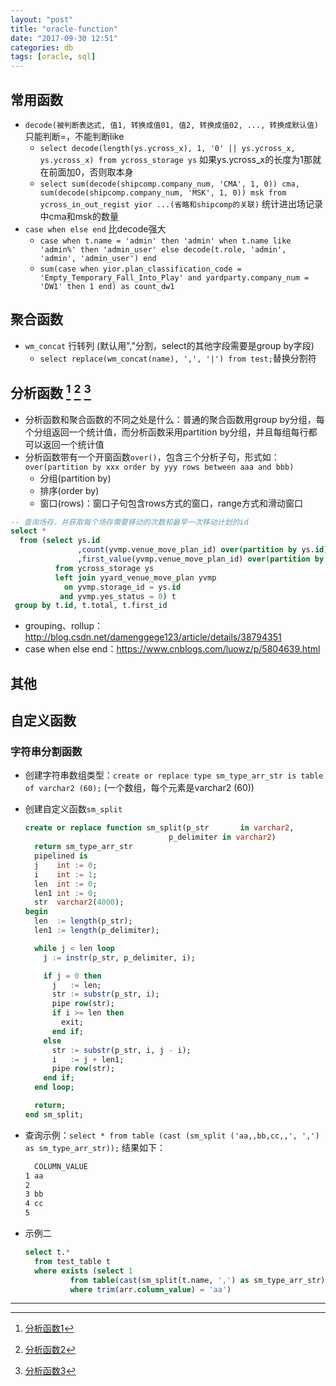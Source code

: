 ```yaml
---
layout: "post"
title: "oracle-function"
date: "2017-09-30 12:51"
categories: db
tags: [oracle, sql]
---
```


## 常用函数

- `decode(被判断表达式, 值1, 转换成值01, 值2, 转换成值02, ..., 转换成默认值)` 只能判断=，不能判断like
  - `select decode(length(ys.ycross_x), 1, '0' || ys.ycross_x, ys.ycross_x) from ycross_storage ys` 如果ys.ycross_x的长度为1那就在前面加0，否则取本身
  - `select sum(decode(shipcomp.company_num, 'CMA', 1, 0)) cma, sum(decode(shipcomp.company_num, 'MSK', 1, 0)) msk from ycross_in_out_regist yior ...(省略和shipcomp的关联)` 统计进出场记录中cma和msk的数量
- `case when else end` 比decode强大
  - `case when t.name = 'admin' then 'admin' when t.name like 'admin%' then 'admin_user' else decode(t.role, 'admin', 'admin', 'admin_user') end`
  - `sum(case when yior.plan_classification_code = 'Empty_Temporary_Fall_Into_Play' and yardparty.company_num = 'DW1' then 1 end) as count_dw1`

## 聚合函数

- `wm_concat` 行转列 (默认用","分割，select的其他字段需要是group by字段)
    - `select replace(wm_concat(name), ',', '|') from test;`替换分割符

## 分析函数 [^1] [^2] [^3]

- 分析函数和聚合函数的不同之处是什么：普通的聚合函数用group by分组，每个分组返回一个统计值，而分析函数采用partition by分组，并且每组每行都可以返回一个统计值
- 分析函数带有一个开窗函数`over()`，包含三个分析子句，形式如：`over(partition by xxx order by yyy rows between aaa and bbb)`
  - 分组(partition by)
  - 排序(order by)
  - 窗口(rows)：窗口子句包含rows方式的窗口，range方式和滑动窗口

```sql
-- 查询场存，并获取每个场存需要移动的次数和最早一次移动计划的id
select *
  from (select ys.id
               ,count(yvmp.venue_move_plan_id) over(partition by ys.id) as total
               ,first_value(yvmp.venue_move_plan_id) over(partition by yvmp.storage_id order by yvmp.input_tm       ASC rows between unbounded preceding and unbounded following) as first_id
          from ycross_storage ys
          left join yyard_venue_move_plan yvmp
            on yvmp.storage_id = ys.id
           and yvmp.yes_status = 0) t
 group by t.id, t.total, t.first_id
```

- grouping、rollup：http://blog.csdn.net/damenggege123/article/details/38794351
- case when else end：https://www.cnblogs.com/luowz/p/5804639.html

## 其他

## 自定义函数

### 字符串分割函数

- 创建字符串数组类型：`create or replace type sm_type_arr_str is table of varchar2 (60);` (一个数组，每个元素是varchar2 (60))
- 创建自定义函数`sm_split`

  ```sql
  create or replace function sm_split(p_str       in varchar2,
                                  p_delimiter in varchar2)
    return sm_type_arr_str
    pipelined is
    j    int := 0;
    i    int := 1;
    len  int := 0;
    len1 int := 0;
    str  varchar2(4000);
  begin
    len  := length(p_str);
    len1 := length(p_delimiter);

    while j < len loop
      j := instr(p_str, p_delimiter, i);

      if j = 0 then
        j   := len;
        str := substr(p_str, i);
        pipe row(str);
        if i >= len then
          exit;
        end if;
      else
        str := substr(p_str, i, j - i);
        i   := j + len1;
        pipe row(str);
      end if;
    end loop;

    return;
  end sm_split;
  ```
- 查询示例：`select * from table (cast (sm_split ('aa,,bb,cc,,', ',') as sm_type_arr_str));` 结果如下：

  ```html
    COLUMN_VALUE
  1	aa
  2
  3	bb
  4	cc
  5
  ```
- 示例二

  ```sql
  select t.*
    from test_table t
    where exists (select 1
            from table(cast(sm_split(t.name, ',') as sm_type_arr_str)) arr
            where trim(arr.column_value) = 'aa')
  ```











---
[^1]: [分析函数1](http://www.cnblogs.com/linjiqin/archive/2012/04/04/2431975.html)
[^2]: [分析函数2](http://www.cnblogs.com/linjiqin/archive/2012/04/05/2433633.html)
[^3]: [分析函数3](http://www.cnblogs.com/linjiqin/archive/2012/04/06/2434806.html)